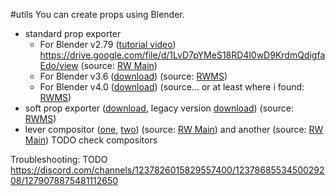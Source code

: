 #utils
You can create props using Blender.
- standard prop exporter
	- For Blender v2.79 ([tutorial video](https://youtu.be/8Nm1jWggH2I))
	https://drive.google.com/file/d/1LvD7pYMeS18RD4l0wD9KrdmQdigfaEdo/view
	(source: [RW Main](https://discord.com/channels/291184728944410624/305139167300550666/420327770187366400))
	- For Blender v3.6 ([download](https://nqywadcmwusjqlrg.public.blob.vercel-storage.com/notes/files/lediting/blender/rainworldProp35_LeeMoriya-9fLHrvIhXe5nMQ5qb3giZSsEsD1xZJ.blend))
	(source: [RWMS](https://discord.com/channels/1237826015829557400/1238172653819527168/1245868873140539402))
	- For Blender v4.0 ([download](https://nqywadcmwusjqlrg.public.blob.vercel-storage.com/notes/files/lediting/blender/rainworldProp40-a3M97rg2XAjOsxW9Te8Ut3Agsa9nae.blend))
	(source... or at least where i found: [RWMS](https://discord.com/channels/1237826015829557400/1237868553450029208/1273024775291277313))
- soft prop exporter ([download](https://nqywadcmwusjqlrg.public.blob.vercel-storage.com/notes/files/lediting/blender/SoftPropRenderer2-TmpJnWr9hjv26yJlgtGz1g2CzQoeD9.blend), legacy version [download](https://nqywadcmwusjqlrg.public.blob.vercel-storage.com/notes/files/lediting/blender/SoftPropRenderer2Legacy-69bFC7yxPu9EfycaQb6APufQbo4Tfq.blend))
(source: [RWMS](https://discord.com/channels/1237826015829557400/1238172653819527168/1245873535822598165))
- lever compositor ([one](https://nqywadcmwusjqlrg.public.blob.vercel-storage.com/notes/files/lediting/blender/Rain_World_Level_Compositor-VHiHHdVwTF19r0hE472p6TKkCGzH0K.blend), [two](https://nqywadcmwusjqlrg.public.blob.vercel-storage.com/notes/files/lediting/blender/Basic%20level%20compositor-NeBhPcLl9ohQP0OHOT7Zk3nzKAMVjF.blend))
(source: [RW Main](https://discord.com/channels/291184728944410624/804088181904375819/1084222820818628618)) and another (source: [RW Main](https://discord.com/channels/291184728944410624/431534164932689921/1292092416244842627))
TODO check compositors

Troubleshooting:
TODO
https://discord.com/channels/1237826015829557400/1237868553450029208/1279078875481112650
